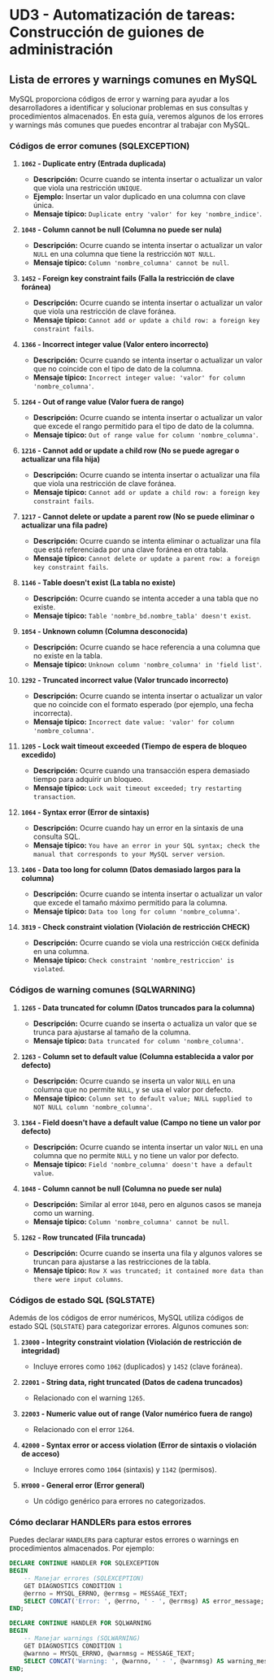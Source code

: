 # UD3 - Automatización de tareas: Construcción de guiones de administración

## Lista de errores y warnings comunes en MySQL

MySQL proporciona códigos de error y warning para ayudar a los desarrolladores a identificar y solucionar problemas en sus consultas y procedimientos almacenados. En esta guía, veremos algunos de los errores y warnings más comunes que puedes encontrar al trabajar con MySQL.

### Códigos de error comunes (SQLEXCEPTION)

1. **`1062` - Duplicate entry (Entrada duplicada)**
   - **Descripción:** Ocurre cuando se intenta insertar o actualizar un valor que viola una restricción `UNIQUE`.
   - **Ejemplo:** Insertar un valor duplicado en una columna con clave única.
   - **Mensaje típico:** `Duplicate entry 'valor' for key 'nombre_indice'`.

2. **`1048` - Column cannot be null (Columna no puede ser nula)**
   - **Descripción:** Ocurre cuando se intenta insertar o actualizar un valor `NULL` en una columna que tiene la restricción `NOT NULL`.
   - **Mensaje típico:** `Column 'nombre_columna' cannot be null`.

3. **`1452` - Foreign key constraint fails (Falla la restricción de clave foránea)**
   - **Descripción:** Ocurre cuando se intenta insertar o actualizar un valor que viola una restricción de clave foránea.
   - **Mensaje típico:** `Cannot add or update a child row: a foreign key constraint fails`.

4. **`1366` - Incorrect integer value (Valor entero incorrecto)**
   - **Descripción:** Ocurre cuando se intenta insertar o actualizar un valor que no coincide con el tipo de dato de la columna.
   - **Mensaje típico:** `Incorrect integer value: 'valor' for column 'nombre_columna'`.

5. **`1264` - Out of range value (Valor fuera de rango)**
   - **Descripción:** Ocurre cuando se intenta insertar o actualizar un valor que excede el rango permitido para el tipo de dato de la columna.
   - **Mensaje típico:** `Out of range value for column 'nombre_columna'`.

6. **`1216` - Cannot add or update a child row (No se puede agregar o actualizar una fila hija)**
   - **Descripción:** Ocurre cuando se intenta insertar o actualizar una fila que viola una restricción de clave foránea.
   - **Mensaje típico:** `Cannot add or update a child row: a foreign key constraint fails`.

7. **`1217` - Cannot delete or update a parent row (No se puede eliminar o actualizar una fila padre)**
   - **Descripción:** Ocurre cuando se intenta eliminar o actualizar una fila que está referenciada por una clave foránea en otra tabla.
   - **Mensaje típico:** `Cannot delete or update a parent row: a foreign key constraint fails`.

8. **`1146` - Table doesn't exist (La tabla no existe)**
   - **Descripción:** Ocurre cuando se intenta acceder a una tabla que no existe.
   - **Mensaje típico:** `Table 'nombre_bd.nombre_tabla' doesn't exist`.

9. **`1054` - Unknown column (Columna desconocida)**
   - **Descripción:** Ocurre cuando se hace referencia a una columna que no existe en la tabla.
   - **Mensaje típico:** `Unknown column 'nombre_columna' in 'field list'`.

10. **`1292` - Truncated incorrect value (Valor truncado incorrecto)**
    - **Descripción:** Ocurre cuando se intenta insertar o actualizar un valor que no coincide con el formato esperado (por ejemplo, una fecha incorrecta).
    - **Mensaje típico:** `Incorrect date value: 'valor' for column 'nombre_columna'`.

11. **`1205` - Lock wait timeout exceeded (Tiempo de espera de bloqueo excedido)**
    - **Descripción:** Ocurre cuando una transacción espera demasiado tiempo para adquirir un bloqueo.
    - **Mensaje típico:** `Lock wait timeout exceeded; try restarting transaction`.

12. **`1064` - Syntax error (Error de sintaxis)**
    - **Descripción:** Ocurre cuando hay un error en la sintaxis de una consulta SQL.
    - **Mensaje típico:** `You have an error in your SQL syntax; check the manual that corresponds to your MySQL server version`.

13. **`1406` - Data too long for column (Datos demasiado largos para la columna)**
    - **Descripción:** Ocurre cuando se intenta insertar o actualizar un valor que excede el tamaño máximo permitido para la columna.
    - **Mensaje típico:** `Data too long for column 'nombre_columna'`.

14. **`3819` - Check constraint violation (Violación de restricción CHECK)**
    - **Descripción:** Ocurre cuando se viola una restricción `CHECK` definida en una columna.
    - **Mensaje típico:** `Check constraint 'nombre_restriccion' is violated`.

### Códigos de warning comunes (SQLWARNING)

1. **`1265` - Data truncated for column (Datos truncados para la columna)**
   - **Descripción:** Ocurre cuando se inserta o actualiza un valor que se trunca para ajustarse al tamaño de la columna.
   - **Mensaje típico:** `Data truncated for column 'nombre_columna'`.

2. **`1263` - Column set to default value (Columna establecida a valor por defecto)**
   - **Descripción:** Ocurre cuando se inserta un valor `NULL` en una columna que no permite `NULL`, y se usa el valor por defecto.
   - **Mensaje típico:** `Column set to default value; NULL supplied to NOT NULL column 'nombre_columna'`.

3. **`1364` - Field doesn't have a default value (Campo no tiene un valor por defecto)**
   - **Descripción:** Ocurre cuando se intenta insertar un valor `NULL` en una columna que no permite `NULL` y no tiene un valor por defecto.
   - **Mensaje típico:** `Field 'nombre_columna' doesn't have a default value`.

4. **`1048` - Column cannot be null (Columna no puede ser nula)**
   - **Descripción:** Similar al error `1048`, pero en algunos casos se maneja como un warning.
   - **Mensaje típico:** `Column 'nombre_columna' cannot be null`.

5. **`1262` - Row truncated (Fila truncada)**
   - **Descripción:** Ocurre cuando se inserta una fila y algunos valores se truncan para ajustarse a las restricciones de la tabla.
   - **Mensaje típico:** `Row X was truncated; it contained more data than there were input columns`.

### Códigos de estado SQL (SQLSTATE)

Además de los códigos de error numéricos, MySQL utiliza códigos de estado SQL (`SQLSTATE`) para categorizar errores. Algunos comunes son:

1. **`23000` - Integrity constraint violation (Violación de restricción de integridad)**
   - Incluye errores como `1062` (duplicados) y `1452` (clave foránea).

2. **`22001` - String data, right truncated (Datos de cadena truncados)**
   - Relacionado con el warning `1265`.

3. **`22003` - Numeric value out of range (Valor numérico fuera de rango)**
   - Relacionado con el error `1264`.

4. **`42000` - Syntax error or access violation (Error de sintaxis o violación de acceso)**
   - Incluye errores como `1064` (sintaxis) y `1142` (permisos).

5. **`HY000` - General error (Error general)**
   - Un código genérico para errores no categorizados.

### **Cómo declarar HANDLERs para estos errores**

Puedes declarar `HANDLER`s para capturar estos errores o warnings en procedimientos almacenados. Por ejemplo:

```sql
DECLARE CONTINUE HANDLER FOR SQLEXCEPTION
BEGIN
    -- Manejar errores (SQLEXCEPTION)
    GET DIAGNOSTICS CONDITION 1
    @errno = MYSQL_ERRNO, @errmsg = MESSAGE_TEXT;
    SELECT CONCAT('Error: ', @errno, ' - ', @errmsg) AS error_message;
END;

DECLARE CONTINUE HANDLER FOR SQLWARNING
BEGIN
    -- Manejar warnings (SQLWARNING)
    GET DIAGNOSTICS CONDITION 1
    @warnno = MYSQL_ERRNO, @warnmsg = MESSAGE_TEXT;
    SELECT CONCAT('Warning: ', @warnno, ' - ', @warnmsg) AS warning_message;
END;
```
